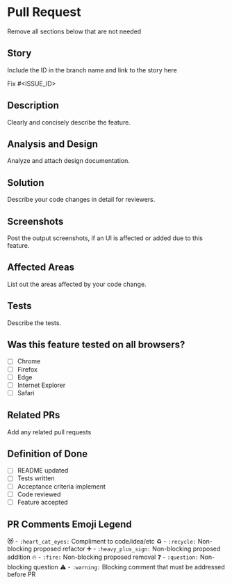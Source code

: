 # Pull Request

Remove all sections below that are not needed

## Story

Include the ID in the branch name and link to the story here

Fix #<ISSUE_ID>

## Description

Clearly and concisely describe the feature.

## Analysis and Design

Analyze and attach design documentation.

## Solution

Describe your code changes in detail for reviewers.

## Screenshots

Post the output screenshots, if an UI is affected or added due to this feature.

## Affected Areas

List out the areas affected by your code change.

## Tests

Describe the tests.

## Was this feature tested on all browsers?

- [ ] Chrome
- [ ] Firefox
- [ ] Edge
- [ ] Internet Explorer
- [ ] Safari

## Related PRs

Add any related pull requests

## Definition of Done

- [ ] README updated
- [ ] Tests written
- [ ] Acceptance criteria implement
- [ ] Code reviewed
- [ ] Feature accepted

## PR Comments Emoji Legend

😻 - `:heart_cat_eyes:` Compliment to code/idea/etc
♻️ - `:recycle:` Non-blocking proposed refactor
➕ - `:heavy_plus_sign:` Non-blocking proposed addition
🔥 - `:fire:` Non-blocking proposed removal
❓ - `:question:` Non-blocking question
⚠️ - `:warning:` Blocking comment that must be addressed before PR
